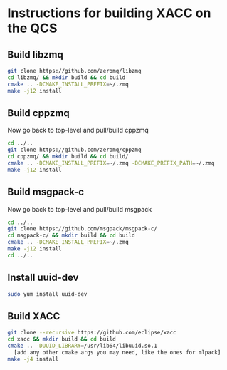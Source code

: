 # Instructions for building XACC on the QCS

## Build libzmq
```bash
git clone https://github.com/zeromq/libzmq
cd libzmq/ && mkdir build && cd build
cmake .. -DCMAKE_INSTALL_PREFIX=~/.zmq
make -j12 install
```

## Build cppzmq
Now go back to top-level and pull/build cppzmq
```bash
cd ../..
git clone https://github.com/zeromq/cppzmq
cd cppzmq/ && mkdir build && cd build/
cmake .. -DCMAKE_INSTALL_PREFIX=~/.zmq -DCMAKE_PREFIX_PATH=~/.zmq
make -j12 install
```

## Build msgpack-c
Now go back to top-level and pull/build msgpack
```bash
cd ../..
git clone https://github.com/msgpack/msgpack-c/
cd msgpack-c/ && mkdir build && cd build
cmake .. -DCMAKE_INSTALL_PREFIX=~/.zmq
make -j12 install
cd ../..
```

## Install uuid-dev
```bash
sudo yum install uuid-dev
```

## Build XACC
```bash
git clone --recursive https://github.com/eclipse/xacc
cd xacc && mkdir build && cd build
cmake .. -DUUID_LIBRARY=/usr/lib64/libuuid.so.1
  [add any other cmake args you may need, like the ones for mlpack]
make -j4 install
```
